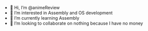- 👋 Hi, I’m @animeReview
- 👀 I’m interested in Assembly and OS development
- 🌱 I’m currently learning Assembly
- 💞️ I’m looking to collaborate on nothing because I have no money

<!---
animeReview/animeReview is a ✨ special ✨ repository because its `README.md` (this file) appears on your GitHub profile.
You can click the Preview link to take a look at your changes.
--->
